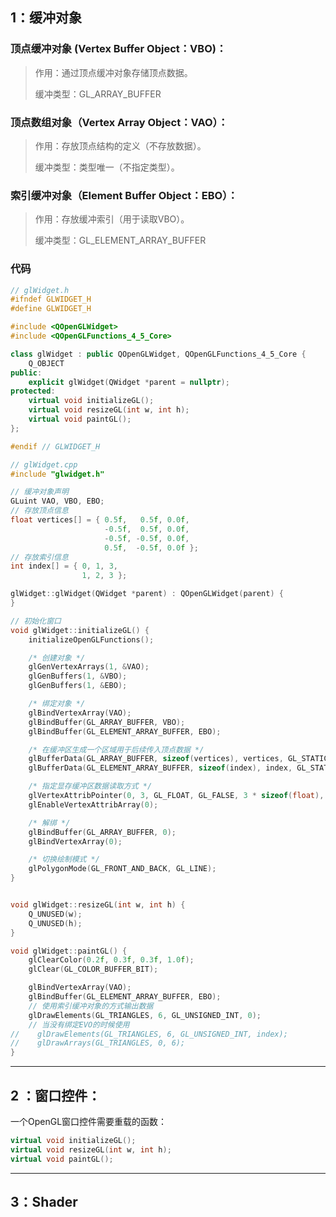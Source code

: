 ## 1：缓冲对象

### 顶点缓冲对象 (Vertex Buffer Object：VBO)：

> 作用：通过顶点缓冲对象存储顶点数据。
>
> 缓冲类型：GL_ARRAY_BUFFER



### 顶点数组对象（Vertex Array Object：VAO）：

> 作用：存放顶点结构的定义（不存放数据）。
>
> 缓冲类型：类型唯一（不指定类型）。



### 索引缓冲对象（Element Buffer Object：EBO）：

> 作用：存放缓冲索引（用于读取VBO）。
>
> 缓冲类型：GL_ELEMENT_ARRAY_BUFFER



### 代码

```C++
// glWidget.h
#ifndef GLWIDGET_H
#define GLWIDGET_H

#include <QOpenGLWidget>
#include <QOpenGLFunctions_4_5_Core>

class glWidget : public QOpenGLWidget, QOpenGLFunctions_4_5_Core {
    Q_OBJECT
public:
    explicit glWidget(QWidget *parent = nullptr);
protected:
    virtual void initializeGL();
    virtual void resizeGL(int w, int h);
    virtual void paintGL();
};

#endif // GLWIDGET_H

```



```C++
// glWidget.cpp
#include "glwidget.h"

// 缓冲对象声明
GLuint VAO, VBO, EBO;
// 存放顶点信息
float vertices[] = { 0.5f,   0.5f, 0.0f,
                     -0.5f,  0.5f, 0.0f,
                     -0.5f, -0.5f, 0.0f,
                     0.5f,  -0.5f, 0.0f };
// 存放索引信息
int index[] = { 0, 1, 3,
                1, 2, 3 };

glWidget::glWidget(QWidget *parent) : QOpenGLWidget(parent) {
}

// 初始化窗口
void glWidget::initializeGL() {
    initializeOpenGLFunctions();

    /* 创建对象 */
    glGenVertexArrays(1, &VAO);
    glGenBuffers(1, &VBO);
    glGenBuffers(1, &EBO);

    /* 绑定对象 */
    glBindVertexArray(VAO);
    glBindBuffer(GL_ARRAY_BUFFER, VBO);
    glBindBuffer(GL_ELEMENT_ARRAY_BUFFER, EBO);

    /* 在缓冲区生成一个区域用于后续传入顶点数据 */
    glBufferData(GL_ARRAY_BUFFER, sizeof(vertices), vertices, GL_STATIC_DRAW);
    glBufferData(GL_ELEMENT_ARRAY_BUFFER, sizeof(index), index, GL_STATIC_DRAW);

    /* 指定显存缓冲区数据读取方式 */
    glVertexAttribPointer(0, 3, GL_FLOAT, GL_FALSE, 3 * sizeof(float), nullptr);
    glEnableVertexAttribArray(0);

    /* 解绑 */
    glBindBuffer(GL_ARRAY_BUFFER, 0);
    glBindVertexArray(0);

    /* 切换绘制模式 */
    glPolygonMode(GL_FRONT_AND_BACK, GL_LINE);
}


void glWidget::resizeGL(int w, int h) {
    Q_UNUSED(w);
    Q_UNUSED(h);
}

void glWidget::paintGL() {
    glClearColor(0.2f, 0.3f, 0.3f, 1.0f);
    glClear(GL_COLOR_BUFFER_BIT);

    glBindVertexArray(VAO);
    glBindBuffer(GL_ELEMENT_ARRAY_BUFFER, EBO);
    // 使用索引缓冲对象的方式输出数据
    glDrawElements(GL_TRIANGLES, 6, GL_UNSIGNED_INT, 0);
    // 当没有绑定EVO的时候使用
//    glDrawElements(GL_TRIANGLES, 6, GL_UNSIGNED_INT, index);
//    glDrawArrays(GL_TRIANGLES, 0, 6);
}

```
***
## 2 ：窗口控件：

一个OpenGL窗口控件需要重载的函数：

```c++
virtual void initializeGL(); 
virtual void resizeGL(int w, int h);
virtual void paintGL();
```
***
## 3：Shader

